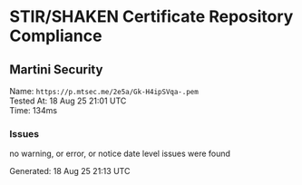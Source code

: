 # STIR/SHAKEN Certificate Repository Compliance

## Martini Security

Name: `https://p.mtsec.me/2e5a/Gk-H4ipSVqa-.pem`\
Tested At: 18 Aug 25 21:01 UTC\
Time: 134ms

### Issues

no warning, or error, or notice date level issues were found

Generated: 18 Aug 25 21:13 UTC
